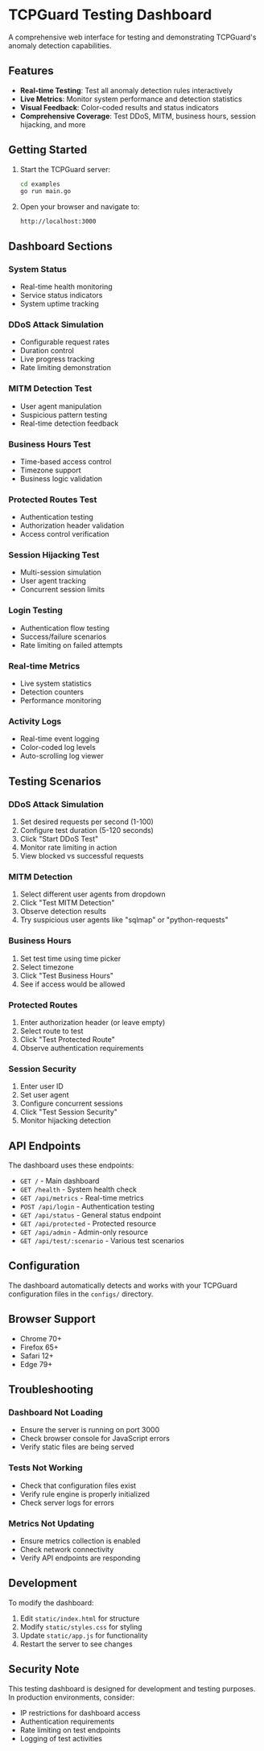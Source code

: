 # TCPGuard Testing Dashboard

A comprehensive web interface for testing and demonstrating TCPGuard's anomaly detection capabilities.

## Features

- **Real-time Testing**: Test all anomaly detection rules interactively
- **Live Metrics**: Monitor system performance and detection statistics
- **Visual Feedback**: Color-coded results and status indicators
- **Comprehensive Coverage**: Test DDoS, MITM, business hours, session hijacking, and more

## Getting Started

1. Start the TCPGuard server:
   ```bash
   cd examples
   go run main.go
   ```

2. Open your browser and navigate to:
   ```
   http://localhost:3000
   ```

## Dashboard Sections

### System Status
- Real-time health monitoring
- Service status indicators
- System uptime tracking

### DDoS Attack Simulation
- Configurable request rates
- Duration control
- Live progress tracking
- Rate limiting demonstration

### MITM Detection Test
- User agent manipulation
- Suspicious pattern testing
- Real-time detection feedback

### Business Hours Test
- Time-based access control
- Timezone support
- Business logic validation

### Protected Routes Test
- Authentication testing
- Authorization header validation
- Access control verification

### Session Hijacking Test
- Multi-session simulation
- User agent tracking
- Concurrent session limits

### Login Testing
- Authentication flow testing
- Success/failure scenarios
- Rate limiting on failed attempts

### Real-time Metrics
- Live system statistics
- Detection counters
- Performance monitoring

### Activity Logs
- Real-time event logging
- Color-coded log levels
- Auto-scrolling log viewer

## Testing Scenarios

### DDoS Attack Simulation
1. Set desired requests per second (1-100)
2. Configure test duration (5-120 seconds)
3. Click "Start DDoS Test"
4. Monitor rate limiting in action
5. View blocked vs successful requests

### MITM Detection
1. Select different user agents from dropdown
2. Click "Test MITM Detection"
3. Observe detection results
4. Try suspicious user agents like "sqlmap" or "python-requests"

### Business Hours
1. Set test time using time picker
2. Select timezone
3. Click "Test Business Hours"
4. See if access would be allowed

### Protected Routes
1. Enter authorization header (or leave empty)
2. Select route to test
3. Click "Test Protected Route"
4. Observe authentication requirements

### Session Security
1. Enter user ID
2. Set user agent
3. Configure concurrent sessions
4. Click "Test Session Security"
5. Monitor hijacking detection

## API Endpoints

The dashboard uses these endpoints:

- `GET /` - Main dashboard
- `GET /health` - System health check
- `GET /api/metrics` - Real-time metrics
- `POST /api/login` - Authentication testing
- `GET /api/status` - General status endpoint
- `GET /api/protected` - Protected resource
- `GET /api/admin` - Admin-only resource
- `GET /api/test/:scenario` - Various test scenarios

## Configuration

The dashboard automatically detects and works with your TCPGuard configuration files in the `configs/` directory.

## Browser Support

- Chrome 70+
- Firefox 65+
- Safari 12+
- Edge 79+

## Troubleshooting

### Dashboard Not Loading
- Ensure the server is running on port 3000
- Check browser console for JavaScript errors
- Verify static files are being served

### Tests Not Working
- Check that configuration files exist
- Verify rule engine is properly initialized
- Check server logs for errors

### Metrics Not Updating
- Ensure metrics collection is enabled
- Check network connectivity
- Verify API endpoints are responding

## Development

To modify the dashboard:

1. Edit `static/index.html` for structure
2. Modify `static/styles.css` for styling
3. Update `static/app.js` for functionality
4. Restart the server to see changes

## Security Note

This testing dashboard is designed for development and testing purposes. In production environments, consider:

- IP restrictions for dashboard access
- Authentication requirements
- Rate limiting on test endpoints
- Logging of test activities
